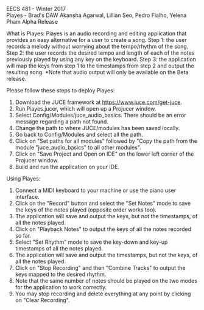 EECS 481 - Winter 2017 <br>
Piayes - Brad's DAW 
Akansha Agarwal, Lillian Seo, Pedro Fialho, Yelena Pham
Alpha Release

What is Piayes:
Piayes is an audio recording and editing application that provides an easy alternative for a user to create a song.
Step 1: the user records a melody without worrying about the tempo/rhythm of the song.
Step 2: the user records the desired tempo and length of each of the notes previously played by using any key on the keyboard.
Step 3: the application will map the keys from step 1 to the timestamps from step 2 and output the resulting song.
*Note that audio output will only be available on the Beta release.

Please follow these steps to deploy Piayes:
1. Download the JUCE framework at https://www.juce.com/get-juce.
2. Run Piayes.jucer, which will open up a Projucer window.
3. Select Config/Modules/juce_audio_basics. There should be an error message regarding a path not found.
4. Change the path to where JUCE/modules has been saved locally.
5. Go back to Config/Modules and select all the path. 
6. Click on "Set paths for all modules" followed by "Copy the path from the module "juce_audio_basics" to all other modules".
7. Click on "Save Project and Open on IDE" on the lower left corner of the Projucer window.
8. Build and run the application on your IDE.

Using Piayes:
1. Connect a MIDI keyboard to your machine or use the piano user interface.
2. Click on the "Record" button and select the "Set Notes" mode to save the keys of the notes played (opposite order works too).
3. The application will save and output the keys, but not the timestamps, of all the notes played. 
4. Click on "Playback Notes" to output the keys of all the notes recorded so far.
5. Select "Set Rhythm" mode to save the key-down and key-up timestamps of all the notes played.
6. The application will save and output the timestamps, but not the keys, of all the notes played. 
7. Click on "Stop Recording" and then "Combine Tracks" to output the keys mapped to the desired rhythm.
8. Note that the same number of notes should be played on the two modes for the application to work correctly.
9. You may stop recording and delete everything at any point by clicking on "Clear Recording".
